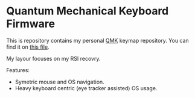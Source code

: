 # Quantum Mechanical Keyboard Firmware

This is repository contains my personal [QMK](https://github.com/qmk/qmk_firmware) keymap repository.  You can find it on [this file](keyboards/handwired/dactyl_manuform/5x6/keymaps/dp1/keymap.c).


My layour focuses on my RSI recovry. 

Features:
* Symetric mouse and OS navigation.
* Heavy keyboard centric (eye tracker assisted) OS usage.  